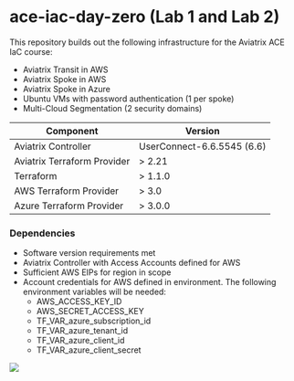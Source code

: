 # ace-iac-day-zero (Lab 1 and Lab 2)

This repository builds out the following infrastructure for the Aviatrix ACE IaC course:

- Aviatrix Transit in AWS
- Aviatrix Spoke in AWS
- Aviatrix Spoke in Azure
- Ubuntu VMs with password authentication (1 per spoke)
- Multi-Cloud Segmentation (2 security domains)

Component | Version
--- | ---
Aviatrix Controller | UserConnect-6.6.5545 (6.6)
Aviatrix Terraform Provider | > 2.21
Terraform | > 1.1.0
AWS Terraform Provider | > 3.0
Azure Terraform Provider | > 3.0.0

### Dependencies

- Software version requirements met
- Aviatrix Controller with Access Accounts defined for AWS
- Sufficient AWS EIPs for region in scope
- Account credentials for AWS defined in environment. The following environment variables will be needed:
  - AWS_ACCESS_KEY_ID
  - AWS_SECRET_ACCESS_KEY
  - TF_VAR_azure_subscription_id
  - TF_VAR_azure_tenant_id
  - TF_VAR_azure_client_id
  - TF_VAR_azure_client_secret 
<img src="topology.png">

